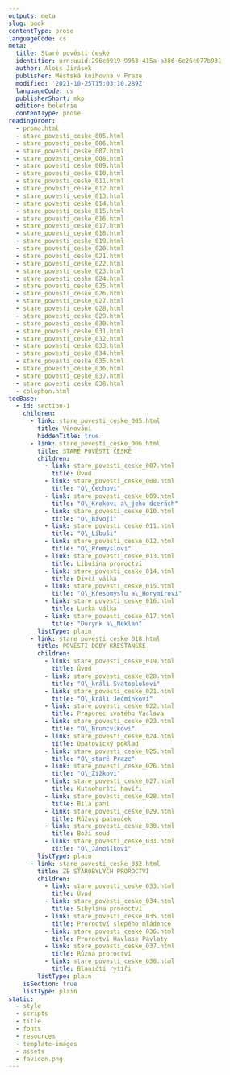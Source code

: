 ```yaml
---
outputs: meta
slug: book
contentType: prose
languageCode: cs
meta:
  title: Staré pověsti české
  identifier: urn:uuid:296c0919-9963-415a-a386-6c26c077b931
  author: Alois Jirásek
  publisher: Městská knihovna v Praze
  modified: '2021-10-25T15:03:10.289Z'
  languageCode: cs
  publisherShort: mkp
  edition: beletrie
  contentType: prose
readingOrder:
  - promo.html
  - stare_povesti_ceske_005.html
  - stare_povesti_ceske_006.html
  - stare_povesti_ceske_007.html
  - stare_povesti_ceske_008.html
  - stare_povesti_ceske_009.html
  - stare_povesti_ceske_010.html
  - stare_povesti_ceske_011.html
  - stare_povesti_ceske_012.html
  - stare_povesti_ceske_013.html
  - stare_povesti_ceske_014.html
  - stare_povesti_ceske_015.html
  - stare_povesti_ceske_016.html
  - stare_povesti_ceske_017.html
  - stare_povesti_ceske_018.html
  - stare_povesti_ceske_019.html
  - stare_povesti_ceske_020.html
  - stare_povesti_ceske_021.html
  - stare_povesti_ceske_022.html
  - stare_povesti_ceske_023.html
  - stare_povesti_ceske_024.html
  - stare_povesti_ceske_025.html
  - stare_povesti_ceske_026.html
  - stare_povesti_ceske_027.html
  - stare_povesti_ceske_028.html
  - stare_povesti_ceske_029.html
  - stare_povesti_ceske_030.html
  - stare_povesti_ceske_031.html
  - stare_povesti_ceske_032.html
  - stare_povesti_ceske_033.html
  - stare_povesti_ceske_034.html
  - stare_povesti_ceske_035.html
  - stare_povesti_ceske_036.html
  - stare_povesti_ceske_037.html
  - stare_povesti_ceske_038.html
  - colophon.html
tocBase:
  - id: section-1
    children:
      - link: stare_povesti_ceske_005.html
        title: Věnování
        hiddenTitle: true
      - link: stare_povesti_ceske_006.html
        title: STARÉ POVĚSTI ČESKÉ
        children:
          - link: stare_povesti_ceske_007.html
            title: Úvod
          - link: stare_povesti_ceske_008.html
            title: "O\_Čechovi"
          - link: stare_povesti_ceske_009.html
            title: "O\_Krokovi a\_jeho dcerách"
          - link: stare_povesti_ceske_010.html
            title: "O\_Bivoji"
          - link: stare_povesti_ceske_011.html
            title: "O\_Libuši"
          - link: stare_povesti_ceske_012.html
            title: "O\_Přemyslovi"
          - link: stare_povesti_ceske_013.html
            title: Libušina proroctví
          - link: stare_povesti_ceske_014.html
            title: Dívčí válka
          - link: stare_povesti_ceske_015.html
            title: "O\_Křesomyslu a\_Horymírovi"
          - link: stare_povesti_ceske_016.html
            title: Lucká válka
          - link: stare_povesti_ceske_017.html
            title: "Durynk a\_Neklan"
        listType: plain
      - link: stare_povesti_ceske_018.html
        title: POVĚSTI DOBY KŘESŤANSKÉ
        children:
          - link: stare_povesti_ceske_019.html
            title: Úvod
          - link: stare_povesti_ceske_020.html
            title: "O\_králi Svatoplukovi"
          - link: stare_povesti_ceske_021.html
            title: "O\_králi Ječmínkovi"
          - link: stare_povesti_ceske_022.html
            title: Praporec svatého Václava
          - link: stare_povesti_ceske_023.html
            title: "O\_Bruncvíkovi"
          - link: stare_povesti_ceske_024.html
            title: Opatovický poklad
          - link: stare_povesti_ceske_025.html
            title: "O\_staré Praze"
          - link: stare_povesti_ceske_026.html
            title: "O\_Žižkovi"
          - link: stare_povesti_ceske_027.html
            title: Kutnohorští havíři
          - link: stare_povesti_ceske_028.html
            title: Bílá paní
          - link: stare_povesti_ceske_029.html
            title: Růžový palouček
          - link: stare_povesti_ceske_030.html
            title: Boží soud
          - link: stare_povesti_ceske_031.html
            title: "O\_Jánošíkovi"
        listType: plain
      - link: stare_povesti_ceske_032.html
        title: ZE STAROBYLÝCH PROROCTVÍ
        children:
          - link: stare_povesti_ceske_033.html
            title: Úvod
          - link: stare_povesti_ceske_034.html
            title: Sibylina proroctví
          - link: stare_povesti_ceske_035.html
            title: Proroctví slepého mládence
          - link: stare_povesti_ceske_036.html
            title: Proroctví Havlase Pavlaty
          - link: stare_povesti_ceske_037.html
            title: Různá proroctví
          - link: stare_povesti_ceske_038.html
            title: Blaničtí rytíři
        listType: plain
    isSection: true
    listType: plain
static:
  - style
  - scripts
  - title
  - fonts
  - resources
  - template-images
  - assets
  - favicon.png
---
```

